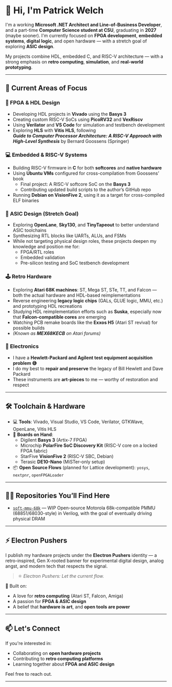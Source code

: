# 👋 Hi, I'm Patrick Welch

I'm a working **Microsoft .NET Architect and Line-of-Business Developer**, and a part-time **Computer Science student at CSU**, graduating in **2027** (maybe sooner). I'm currently focused on **FPGA development**, **embedded systems**, **digital logic**, and open hardware — with a stretch goal of exploring **ASIC design**.

My projects combine HDL, embedded C, and RISC-V architecture — with a strong emphasis on **retro computing**, **simulation**, and **real-world prototyping**.

---

## 🚀 Current Areas of Focus

### 🧠 FPGA & HDL Design
- Developing HDL projects in **Vivado** using the **Basys 3**
- Creating custom RISC-V SoCs using **PicoRV32** and **VexRiscv**
- Using **Verilator** and **VS Code** for simulation and testbench development
- Exploring **HLS** with **Vitis HLS**, following  
  _**Guide to Computer Processor Architecture: A RISC-V Approach with High-Level Synthesis**_ by Bernard Goossens (Springer)

### 💻 Embedded & RISC-V Systems
- Building RISC-V firmware in **C** for both **softcores** and **native hardware**
- Using **Ubuntu VMs** configured for cross-compilation from Goossens’ book  
  - Final project: A RISC-V softcore SoC on the **Basys 3**  
  - Contributing updated build scripts to the author’s GitHub repo
- Running **Debian on VisionFive 2**, using it as a target for cross-compiled ELF binaries

### 🧬 ASIC Design (Stretch Goal)
- Exploring **OpenLane**, **Sky130**, and **TinyTapeout** to better understand ASIC toolchains
- Synthesizing RTL blocks like UARTs, ALUs, and FSMs
- While not targeting physical design roles, these projects deepen my knowledge and position me for:
  - FPGA/RTL roles
  - Embedded validation
  - Pre-silicon testing and SoC testbench development

### 🕹️ Retro Hardware
- Exploring **Atari 68K machines**: ST, Mega ST, STe, TT, and Falcon — both the actual hardware and HDL-based reimplementations
- Reverse engineering **legacy logic chips** (GALs, GLUE logic, MMU, etc.) and prototyping HDL recreations
- Studying HDL reimplementation efforts such as **Suska**, especially now that **Falcon-compatible cores** are emerging
- Watching PCB remake boards like the **Exxos H5** (Atari ST revival) for possible builds
- *(Known as **MEX68KECB** on Atari forums)*

### 🔌 Electronics
- I have a **Hewlett-Packard and Agilent test equipment acquisition problem 😅**
- I do my best to **repair and preserve** the legacy of Bill Hewlett and Dave Packard
- These instruments are **art-pieces** to me — worthy of restoration and respect

---

## 🛠️ Toolchain & Hardware

- 💻 **Tools**: Vivado, Visual Studio, VS Code, Verilator, GTKWave, OpenLane, Vitis HLS
- 🧱 **Boards on Hand**:
  - Digilent **Basys 3** (Artix-7 FPGA)
  - Microchip **PolarFire SoC Discovery Kit** (RISC-V core on a locked FPGA fabric)
  - StarFive **VisionFive 2** (RISC-V SBC, Debian)
  - Terasic **DE10-Nano** (MiSTer-only setup)
- 📦 **Open Source Flows** (planned for Lattice development): `yosys`, `nextpnr`, `openFPGALoader`

---

## 🧑‍💻 Repositories You’ll Find Here

- [`soft-mmu-68k`](https://github.com/patrick-welch/soft-mmu-68k) — WIP Open-source Motorola 68k-compatible PMMU (68851/68030-style) in Verilog, with the goal of eventually driving physical DRAM

---

## ⚡ Electron Pushers

I publish my hardware projects under the **Electron Pushers** identity — a retro-inspired, Gen X-rooted banner for experimental digital design, analog angst, and modern tech that respects the signal.

> ⚛️ *Electron Pushers: Let the current flow.*

🧰 Built on:
- A love for **retro computing** (Atari ST, Falcon, Amiga)
- A passion for **FPGA & ASIC design**
- A belief that **hardware is art**, and **open tools are power**

---

## 📫 Let's Connect

If you're interested in:
- Collaborating on **open hardware projects**
- Contributing to **retro computing platforms**
- Learning together about **FPGA and ASIC design**

Feel free to reach out.

---
